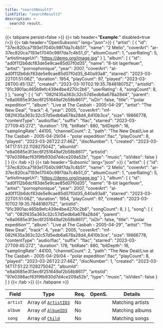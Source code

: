 ```yaml
---
title: "searchResult3"
linkTitle: "searchResult3"
description: >
  search3 result.
---
```


{{< tabpane persist=false >}}
{{< tab header="**Example**:" disabled=true />}}
{{< tab header="OpenSubsonic" lang="json">}}
{
  "artist": [
    {
      "id": "37ec820ca7193e17040c98f7da7c4b51",
      "name": "2 Mello",
      "coverArt": "ar-37ec820ca7193e17040c98f7da7c4b51_0",
      "albumCount": 1,
      "userRating": 5,
      "artistImageUrl": "https://demo.org/image.jpg"
    }
  ],
  "album": [
    {
      "id": "ad0f112b6dcf83de5e9cae85d07f0d35",
      "name": "8-bit lagerfeuer",
      "artist": "pornophonique",
      "year": 2007,
      "coverArt": "al-ad0f112b6dcf83de5e9cae85d07f0d35_640a93a8",
      "starred": "2023-03-22T01:51:06Z",
      "duration": 1954,
      "playCount": 97,
      "played": "2023-03-28T00:45:13Z",
      "created": "2023-03-10T02:19:35.784818075Z",
      "artistId": "91c3901ac465b9efc439e4be4270c2b6",
      "userRating": 4,
      "songCount": 8,
    }
  ],
  "song": [
    {
      "id": "082f435a363c32c57d5edb6a678a28d4",
      "parent": "e8a0685e3f3ec6f251649af2b58b8617",
      "isDir": false,
      "title": "\"polar expedition\"",
      "album": "Live at The Casbah - 2005-04-29",
      "artist": "The New Deal",
      "track": 4,
      "year": 2005,
      "coverArt": "mf-082f435a363c32c57d5edb6a678a28d4_6410b3ce",
      "size": 19866778,
      "contentType": "audio/flac",
      "suffix": "flac",
      "starred": "2023-03-27T09:45:27Z",
      "duration": 178,
      "bitRate": 880,
      "bitDepth": 16,
      "samplingRate": 44100,
      "channelCount": 2,
      "path": "The New Deal/Live at The Casbah - 2005-04-29/04 - \"polar expedition\".flac",
      "playCount": 8,
      "played": "2023-03-26T22:27:46Z",
      "discNumber": 1,
      "created": "2023-03-14T17:51:22.112827504Z",
      "albumId": "e8a0685e3f3ec6f251649af2b58b8617",
      "artistId": "97e0398acf63f9fb930d7d4ce209a52b",
      "type": "music",
      "isVideo": false
    }
  ]
}
{{< /tab >}}
{{< tab header="Subsonic" lang="json" >}}
{
  "artist": [
    {
      "id": "37ec820ca7193e17040c98f7da7c4b51",
      "name": "2 Mello",
      "coverArt": "ar-37ec820ca7193e17040c98f7da7c4b51_0",
      "albumCount": 1,
      "userRating": 5,
      "artistImageUrl": "https://demo.org/image.jpg"
    }
  ],
  "album": [
    {
      "id": "ad0f112b6dcf83de5e9cae85d07f0d35",
      "name": "8-bit lagerfeuer",
      "artist": "pornophonique",
      "year": 2007,
      "coverArt": "al-ad0f112b6dcf83de5e9cae85d07f0d35_640a93a8",
      "starred": "2023-03-22T01:51:06Z",
      "duration": 1954,
      "playCount": 97,
      "created": "2023-03-10T02:19:35.784818075Z",
      "artistId": "91c3901ac465b9efc439e4be4270c2b6",
      "songCount": 8,
    }
  ],
  "song": [
    {
      "id": "082f435a363c32c57d5edb6a678a28d4",
      "parent": "e8a0685e3f3ec6f251649af2b58b8617",
      "isDir": false,
      "title": "\"polar expedition\"",
      "album": "Live at The Casbah - 2005-04-29",
      "artist": "The New Deal",
      "track": 4,
      "year": 2005,
      "coverArt": "mf-082f435a363c32c57d5edb6a678a28d4_6410b3ce",
      "size": 19866778,
      "contentType": "audio/flac",
      "suffix": "flac",
      "starred": "2023-03-27T09:45:27Z",
      "duration": 178,
      "bitRate": 880,
      "bitDepth": 16,
      "samplingRate": 44100,
      "channelCount": 2,
      "path": "The New Deal/Live at The Casbah - 2005-04-29/04 - \"polar expedition\".flac",
      "playCount": 8,
      "played": "2023-03-26T22:27:46Z",
      "discNumber": 1,
      "created": "2023-03-14T17:51:22.112827504Z",
      "albumId": "e8a0685e3f3ec6f251649af2b58b8617",
      "artistId": "97e0398acf63f9fb930d7d4ce209a52b",
      "type": "music",
      "isVideo": false
    }
  ]
}
{{< /tab >}}
{{< /tabpane >}}

| Field |  Type | Req. | OpenS. | Details |
| --- | --- | --- | --- | --- |
| `artist` | Array of [`ArtistID3`](../artistid3) | No |     | Matching artists |
| `album` | Array of [`AlbumID3`](../albumid3) | No |     |  Matching albums  |
| `song` | Array of [`Child`](../child) | No |     | Matching songs |

